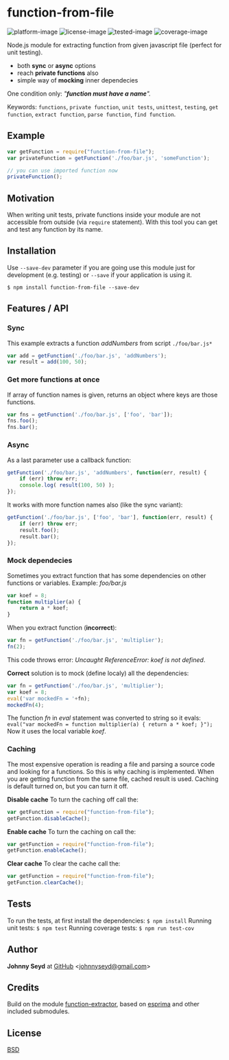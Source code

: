 
# function-from-file
![platform-image] ![license-image] ![tested-image] ![coverage-image]

Node.js module for extracting function from given javascript file (perfect for unit testing).
* both **sync** or **async** options
* reach **private functions** also
* simple way of **mocking** inner dependecies

One condition only: *"**function must have a name**".*

Keywords: `functions`, `private function`, `unit tests`, `unittest`, `testing`, `get function`, `extract function`, `parse function`, `find function`.

## Example

```js
var getFunction = require("function-from-file");
var privateFunction = getFunction('./foo/bar.js', 'someFunction');

// you can use imported function now
privateFunction();
```

## Motivation
When writing unit tests, private functions inside your module are not accessible from outside (via `require` statement). With this tool you can get and test any function by its name.

## Installation
Use `--save-dev` parameter if you are going use this module just for development (e.g. testing) or `--save` if your application is using it.
```
$ npm install function-from-file --save-dev
```

## Features / API

### Sync
This example extracts a function *addNumbers* from script `./foo/bar.js*`
```js
var add = getFunction('./foo/bar.js', 'addNumbers');
var result = add(100, 50);
```

### Get more functions at once
If array of function names is given, returns an object where keys are those functions.
```js
var fns = getFunction('./foo/bar.js', ['foo', 'bar']);
fns.foo();
fns.bar();
```

### Async
As a last parameter use a callback function:
```js
getFunction('./foo/bar.js', 'addNumbers', function(err, result) {
    if (err) throw err;
    console.log( result(100, 50) );
});
```
It works with more function names also (like the sync variant):
```js
getFunction('./foo/bar.js', ['foo', 'bar'], function(err, result) {
    if (err) throw err;
    result.foo();
    result.bar();
});
```

### Mock dependecies
Sometimes you extract function that has some dependencies on other functions or variables. Example:
*foo/bar.js*
```js
var koef = 8;
function multiplier(a) {
    return a * koef;
}
```
When you extract function (**incorrect**):
```js
var fn = getFunction('./foo/bar.js', 'multiplier');
fn(2);
```
This code throws error: *Uncaught ReferenceError: koef is not defined*.

**Correct** solution is to mock (define localy) all the dependencies:
```js
var fn = getFunction('./foo/bar.js', 'multiplier');
var koef = 8;
eval('var mockedFn = '+fn);
mockedFn(4);
```
The function *fn* in *eval* statement was converted to string so it evals:
`eval("var mockedFn = function multiplier(a) { return a * koef; }");`
Now it uses the local variable *koef*.

### Caching
The most expensive operation is reading a file and parsing a source code and looking for a functions. So this is why caching is implemented. When you are getting function from the same file, cached result is used. Caching is default turned on, but you can turn it off.

**Disable cache**
To turn the caching off call the: 
```js
var getFunction = require("function-from-file");
getFunction.disableCache();
```

**Enable cache**
To turn the caching on call the: 
```js
var getFunction = require("function-from-file");
getFunction.enableCache();
```

**Clear cache**
To clear the cache call the:
```js
var getFunction = require("function-from-file");
getFunction.clearCache();
```

## Tests
To run the tests, at first install the dependencies: `$ npm install`
Running unit tests: `$ npm test`
Running coverage tests: `$ npm run test-cov`

## Author
**Johnny Seyd** at [GitHub](https://github.com/seyd) <[johnnyseyd@gmail.com](mailto:johnnyseyd@gmail.com)>

## Credits
Build on the module [function-extractor](https://github.com/gjtorikian/function-extractor), based on [esprima](https://www.npmjs.com/package/esprima) and other included submodules.

## License

  [BSD](LICENSE)

[platform-image]: https://img.shields.io/badge/platform-Node.js-green.svg
[license-image]: https://img.shields.io/badge/license-MIT-orange.svg
[tested-image]: https://img.shields.io/badge/tested-well-yellow.svg
[coverage-image]: https://img.shields.io/badge/coverage-100%25-blue.svg